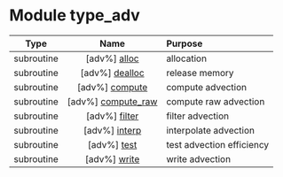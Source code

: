 # Module type_adv

| Type | Name | Purpose |
| :--: | :--: | :---------- |
| subroutine | [adv%] [alloc](https://github.com/benjaminmenetrier/bump-standalone/tree/master/src/type_adv.F90#L71) | allocation |
| subroutine | [adv%] [dealloc](https://github.com/benjaminmenetrier/bump-standalone/tree/master/src/type_adv.F90#L106) | release memory |
| subroutine | [adv%] [compute](https://github.com/benjaminmenetrier/bump-standalone/tree/master/src/type_adv.F90#L138) | compute advection |
| subroutine | [adv%] [compute_raw](https://github.com/benjaminmenetrier/bump-standalone/tree/master/src/type_adv.F90#L182) | compute raw advection |
| subroutine | [adv%] [filter](https://github.com/benjaminmenetrier/bump-standalone/tree/master/src/type_adv.F90#L577) | filter advection |
| subroutine | [adv%] [interp](https://github.com/benjaminmenetrier/bump-standalone/tree/master/src/type_adv.F90#L753) | interpolate advection |
| subroutine | [adv%] [test](https://github.com/benjaminmenetrier/bump-standalone/tree/master/src/type_adv.F90#L838) | test advection efficiency |
| subroutine | [adv%] [write](https://github.com/benjaminmenetrier/bump-standalone/tree/master/src/type_adv.F90#L1060) | write advection |
